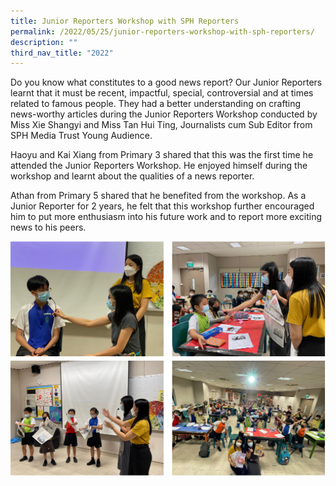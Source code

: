 ```yaml
---
title: Junior Reporters Workshop with SPH Reporters
permalink: /2022/05/25/junior-reporters-workshop-with-sph-reporters/
description: ""
third_nav_title: "2022"
---
```

<p>Do you know what constitutes to a good news report? Our Junior Reporters learnt that it must be recent, impactful, special, controversial and at times related to famous people. They had a better understanding on crafting news-worthy articles during the Junior Reporters Workshop conducted by Miss Xie Shangyi and Miss Tan Hui Ting, Journalists cum Sub Editor from SPH Media Trust Young Audience.</p>
<p>Haoyu and Kai Xiang from Primary 3 shared that this was the first time he attended the Junior Reporters Workshop. He enjoyed himself during the workshop and learnt about the qualities of a news reporter.</p>
<p>Athan from Primary 5 shared that he benefited from the workshop. As a Junior Reporter for 2 years, he felt that this workshop further encouraged him to put more enthusiasm into his future work and to report more exciting news to his peers.</p>
<img src="/images/latest.png">